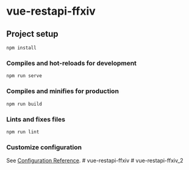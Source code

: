 # vue-restapi-ffxiv

## Project setup
```
npm install
```

### Compiles and hot-reloads for development
```
npm run serve
```

### Compiles and minifies for production
```
npm run build
```

### Lints and fixes files
```
npm run lint
```

### Customize configuration
See [Configuration Reference](https://cli.vuejs.org/config/).
#   v u e - r e s t a p i - f f x i v  
 #   v u e - r e s t a p i - f f x i v _ 2  
 